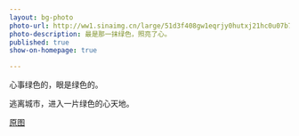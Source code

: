 ```yaml
---
layout: bg-photo
photo-url: http://ww1.sinaimg.cn/large/51d3f408gw1eqrjy0hutxj21hc0u07b7.jpg
photo-description: 最是那一抹绿色，照亮了心。
published: true
show-on-homepage: true

---
```


心事绿色的，眼是绿色的。


逃离城市，进入一片绿色的心天地。


[原图](http://photo.weibo.com/1372845064/photos/detail/photo_id/3827295646313725/album_id/3827295549842457)